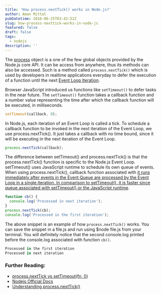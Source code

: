 ```yaml
---
title: 'How process.nextTick() works in Node.js?'
author: Aman Mittal
pubDatetime: 2016-06-25T03:42:51Z
slug: how-process-nexttick-works-in-node-js
featured: false
draft: false
tags:
  - nodejs
description: ''
---
```


The [process](https://nodejs.org/api/process.html) object is a one of the few global objects provided by the Node.js core API. It can be access from anywhere, thus its methods can also be accessed. Such is a method called `process.nextTick()` which is used by developers in realtime applications everyday to defer the execution of a function until the next [Event Loop Iteration](https://medium.com/@amanhimself/the-node-js-system-51090c35dddc).

Browser JavaScript introduced us functions like `setTimeout()` to defer tasks in the near future. The `setTimeout()` function takes a callback function and a number value representing the time after which the callback function will be executed, in milliseconds.

```js
setTimeout(callback, 0);
```

In Node.js, each iteration of an Event Loop is called a tick. To schedule a callback function to be invoked in the next iteration of the Event Loop, we use process.nextTick(). It just takes a callback with no time bound, since it will be executing in the next iteration of the Event Loop.

```js
process.nextTick(callback);
```

The difference between setTimeout() and process.nextTick() is that the process.nextTick() function is specific to the Node.js Event Loop. setTimeout() uses JavaScript runtime to schedule its own queue of events. When using process.nextTick(), callback function associated with [it runs immediately after events in the Event Queue are processed by the Event Loop in a single iteration. In comparison to setTimeout(), it is faster since queue associated with setTimeout() or the JavaScript runtime](https://gist.github.com/mmalecki/1257394).

```js
function cb() {
  console.log('Processed in next iteration');
}
process.nextTick(cb);
console.log('Processed in the first iteration');
```

The above snippet is an example of how `process.nextTick()` works. You can save the snippet in a file.js and run using \$node file.js from your terminal. You will definitely notice that the second console.log printed before the console.log associated with function `cb()`.

```js
Processed in the first iteration
Processed in next iteration
```

### Further Reading:

- [process.nextTick vs setTimeout(fn, 0)](https://gist.github.com/mmalecki/1257394)
- [Nodejs Official Docs](https://nodejs.org/docs/latest/api/process.html#process_process_nexttick_callback_args)
- [Understanding process.nextTick()](https://howtonode.org/understanding-process-next-tick)
